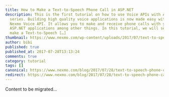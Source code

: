```yaml
---
title: How to Make a Text-to-Speech Phone Call in ASP.NET
description: This is the first tutorial on how to use Voice APIs with ASP.NET
  series. Building high quality voice applications is now made easy with The
  Nexmo Voice API. It allows you to make and receive phone calls with your
  ASP.NET applications among other things. In this tutorial, we will see how to
  make a Text-to-Speech […]
thumbnail: https://www.nexmo.com/wp-content/uploads/2017/07/text-to-speech-asp.png
author: bibi
published: true
published_at: 2017-07-28T13:13:24
comments: true
category: tutorial
tags: []
canonical: https://www.nexmo.com/blog/2017/07/28/text-to-speech-phone-call-dr
redirect: https://www.nexmo.com/blog/2017/07/28/text-to-speech-phone-call-dr
---
```

Content to be migrated...
